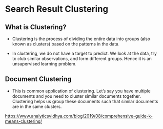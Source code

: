# Search Result Clustering

## What is Clustering?
- Clustering is the process of dividing the entire data into groups (also known as clusters) based on the patterns in the data.

- In clustering, we do not have a target to predict. We look at the data, try to club similar observations, and form different groups. Hence it is an unsupervised learning problem.

## Document Clustering

- This is common application of clustering. Let’s say you have multiple documents and you need to cluster similar documents together. Clustering helps us group these documents such that similar documents are in the same clusters.

https://www.analyticsvidhya.com/blog/2019/08/comprehensive-guide-k-means-clustering/